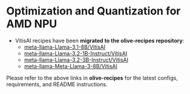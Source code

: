 # **Optimization and Quantization for AMD NPU**

- VitisAI recipes have been **migrated to the olive-recipes repository**:
  - [meta-llama-Llama-3.1-8B/VitisAI](https://github.com/microsoft/olive-recipes/tree/main/meta-llama-Llama-3.1-8B/VitisAI)
  - [meta-llama-Llama-3.2-1B-Instruct/VitisAI](https://github.com/microsoft/olive-recipes/tree/main/meta-llama-Llama-3.2-1B-Instruct/VitisAI)
  - [meta-llama-Llama-3.2-3B-Instruct/VitisAI](https://github.com/microsoft/olive-recipes/tree/main/meta-llama-Llama-3.2-3B-Instruct/VitisAI)
  - [meta-llama-Meta-Llama-3-8B/VitisAI](https://github.com/microsoft/olive-recipes/tree/main/meta-llama-Meta-Llama-3-8B/VitisAI)

Please refer to the above links in **olive-recipes** for the latest configs, requirements, and README instructions.
